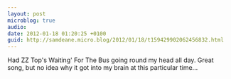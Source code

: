 ```yaml
---
layout: post
microblog: true
audio: 
date: 2012-01-18 01:20:25 +0100
guid: http://samdeane.micro.blog/2012/01/18/t159429902062456832.html
---
```

Had ZZ Top's Waiting' For The Bus going round my head all day. Great song, but no idea why it got into my brain at this particular time...
